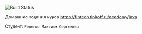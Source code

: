 ![Build Status](https://github.com/maximister/Tinkoff-Java-Course-2023/actions/workflows/build.yml/badge.svg)

Домашние задания курса https://fintech.tinkoff.ru/academy/java

Студент: `Ревенко Максиим Сергеевич`

